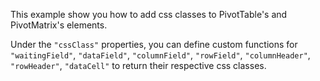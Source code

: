 This example show you how to add css classes to PivotTable's and PivotMatrix's elements.

Under the `"cssClass"` properties, you can define custom functions for `"waitingField"`, `"dataField"`, `"columnField"`, `"rowField"`, `"columnHeader"`, `"rowHeader"`, `"dataCell"` to return their respective css classes. 